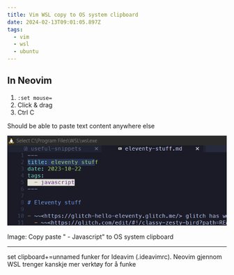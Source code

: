 ```yaml
---
title: Vim WSL copy to OS system clipboard
date: 2024-02-13T09:01:05.897Z
tags:
  - vim
  - wsl
  - ubuntu
---
```


## In Neovim
1. `:set mouse=`
2. Click & drag
3. Ctrl C

Should be able to paste text content anywhere else


![copy from vim wsl](/images/copy-from-vim-wsl.png)

Image: Copy paste "  - Javascript" to OS system clipboard



---

set clipboard+=unnamed funker for Ideavim (.ideavimrc). Neovim gjennom WSL trenger kanskje mer verktøy for å funke
